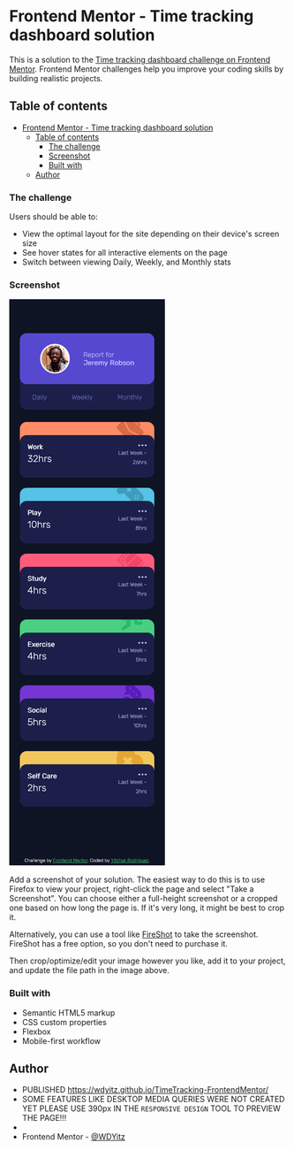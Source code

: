 # Frontend Mentor - Time tracking dashboard solution

This is a solution to the [Time tracking dashboard challenge on Frontend Mentor](https://www.frontendmentor.io/challenges/time-tracking-dashboard-UIQ7167Jw). Frontend Mentor challenges help you improve your coding skills by building realistic projects. 

## Table of contents

- [Frontend Mentor - Time tracking dashboard solution](#frontend-mentor---time-tracking-dashboard-solution)
  - [Table of contents](#table-of-contents)
    - [The challenge](#the-challenge)
    - [Screenshot](#screenshot)
    - [Built with](#built-with)
  - [Author](#author)


### The challenge

Users should be able to:

- View the optimal layout for the site depending on their device's screen size
- See hover states for all interactive elements on the page
- Switch between viewing Daily, Weekly, and Monthly stats

### Screenshot

![](/images/Mobile-layout.png)

Add a screenshot of your solution. The easiest way to do this is to use Firefox to view your project, right-click the page and select "Take a Screenshot". You can choose either a full-height screenshot or a cropped one based on how long the page is. If it's very long, it might be best to crop it.

Alternatively, you can use a tool like [FireShot](https://getfireshot.com/) to take the screenshot. FireShot has a free option, so you don't need to purchase it. 

Then crop/optimize/edit your image however you like, add it to your project, and update the file path in the image above.



### Built with

- Semantic HTML5 markup
- CSS custom properties
- Flexbox
- Mobile-first workflow


## Author


- PUBLISHED https://wdyitz.github.io/TimeTracking-FrontendMentor/
-  SOME FEATURES LIKE DESKTOP MEDIA QUERIES WERE NOT CREATED YET PLEASE USE 390px IN THE `RESPONSIVE DESIGN` TOOL TO PREVIEW THE PAGE!!!
-  
- Frontend Mentor - [@WDYitz](https://www.frontendmentor.io/profile/yourusername/WDYitz)


